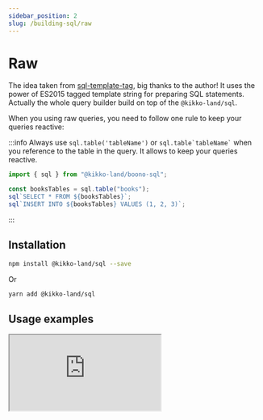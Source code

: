 ```yaml
---
sidebar_position: 2
slug: /building-sql/raw
---
```


# Raw

The idea taken from [sql-template-tag](https://github.com/blakeembrey/sql-template-tag), big thanks to the author! It uses the power of ES2015 tagged template string for preparing SQL statements. Actually the whole query builder build on top of the `@kikko-land/sql`.

When you using raw queries, you need to follow one rule to keep your queries reactive:

:::info
Always use `sql.table('tableName')` or ``` sql.table`tableName` ``` when you reference to the table in the query. It allows to keep your queries reactive.

```typescript
import { sql } from "@kikko-land/boono-sql";

const booksTables = sql.table("books");
sql`SELECT * FROM ${booksTables}`;
sql`INSERT INTO ${booksTables} VALUES (1, 2, 3)`;
```

:::

## Installation

```bash
npm install @kikko-land/sql --save
```

Or

```bash
yarn add @kikko-land/sql
```

## Usage examples

<iframe
  src="https://codesandbox.io/embed/spring-cloud-o3uke2?fontsize=14&hidenavigation=1&theme=dark&view=editor"
  style={{
    width: "100%",
    height: "500px",
    border: 0,
    "border-radius": "4px",
    overflow: "hidden",
  }}
  title="@kikko-land/sql example"
  allow="accelerometer; ambient-light-sensor; camera; encrypted-media; geolocation; gyroscope; hid; microphone; midi; payment; usb; vr; xr-spatial-tracking"
  sandbox="allow-forms allow-modals allow-popups allow-presentation allow-same-origin allow-scripts"
></iframe>
